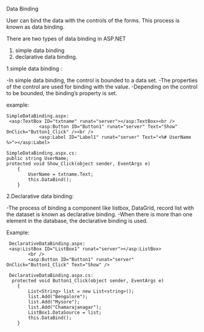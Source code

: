 Data Binding

User can bind the data with the controls of the forms. This process is known as data binding.

 There are two types of data binding in ASP.NET 

1. simple data binding 
2.  declarative data binding.

1.simple data binding :

-In simple data binding, the control is bounded to a data set. 
-The properties of the control are used for binding with the value. 
-Depending on the control to be bounded, the binding’s property is set.

example:

```
SimpleDataBinding.aspx:
 <asp:TextBox ID="txtname" runat="server"></asp:TextBox><br />
            <asp:Button ID="Button1" runat="server" Text="Show" OnClick="Button1_Click" /><br />
            <asp:Label ID="Label1" runat="server" Text="<%# UserName %>"></asp:Label>

SimpleDataBinding.aspx.cs:
public string UserName;
protected void Show_Click(object sender, EventArgs e)
    {
        UserName = txtname.Text;
        this.DataBind();
    }
```



2.Declarative data binding:

-The process of binding a component like listbox, DataGrid, record list with the dataset is known as declarative binding. 
-When there is more than one element in the database, the declarative binding is used.

Example:

```
 DeclarativeDataBinding.aspx:
 <asp:ListBox ID="ListBox1" runat="server"></asp:ListBox>
        <br />
        <asp:Button ID="Button1" runat="server" OnClick="Button1_Click" Text="Show" />
        
 DeclarativeDataBinding.aspx.cs:
  protected void Button1_Click(object sender, EventArgs e)
    {
        List<String> list = new List<string>();
        list.Add("Bengalore");
        list.Add("Mysore");
        list.Add("Chamarajanagar");
        ListBox1.DataSource = list;
        this.DataBind();
    }
```

